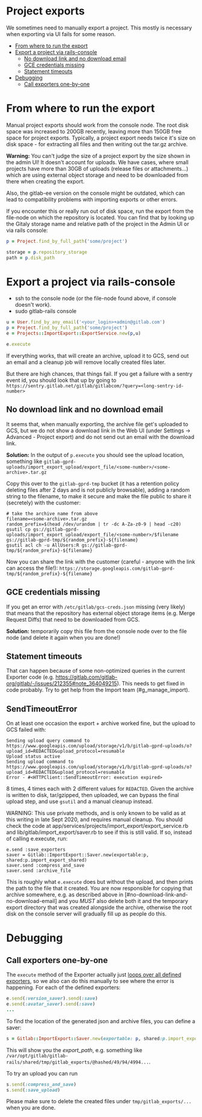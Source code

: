 # Project exports

We sometimes need to manually export a project. This mostly is necessary when
exporting via UI fails for some reason.

<!-- vim-markdown-toc GitLab -->

* [From where to run the export](#from-where-to-run-the-export)
* [Export a project via rails-console](#export-a-project-via-rails-console)
  * [No download link and no download email](#no-download-link-and-no-download-email)
  * [GCE credentials missing](#gce-credentials-missing)
  * [Statement timeouts](#statement-timeouts)
* [Debugging](#debugging)
  * [Call exporters one-by-one](#call-exporters-one-by-one)

<!-- vim-markdown-toc -->

# From where to run the export

Manual project exports should work from the console node. The root disk space
was increased to 200GB recently, leaving more than 150GB free space for project
exports. Typically, a project export needs twice it's size on disk space - for
extracting all files and then writing out the tar.gz archive.

__Warning:__ You can't judge the size of a project export by the size shown in
the admin UI! It doesn't account for uploads. We have cases, where small
projects have more than 30GB of uploads (release files or attachments...) which
are using external object storage and need to be downloaded from there when
creating the export.

Also, the gitlab-ee version on the console might be outdated, which can lead to
compatibility problems with importing exports or other errors.

If you encounter this or really run out of disk space, run the export from the
file-node on which the repository is located. You can find that by looking up
the Gitaly storage name and relative path of the project in the Admin UI or via
rails console:

```ruby
p = Project.find_by_full_path('some/project')

storage = p.repository_storage
path = p.disk_path
```

# Export a project via rails-console

* ssh to the console node (or the file-node found above, if console doesn't work).
* sudo gitlab-rails console

```ruby
u = User.find_by_any_email('<your_login>+admin@gitlab.com')
p = Project.find_by_full_path('some/project')
e = Projects::ImportExport::ExportService.new(p,u)

e.execute
```

If everything works, that will create an archive, upload it to GCS, send out an
email and a cleanup job will remove locally created files later.

But there are high chances, that things fail. If you get a failure with a sentry
event id, you should look that up by going to
`https://sentry.gitlab.net/gitlab/gitlabcom/?query=<long-sentry-id-number>`

## No download link and no download email

It seems that, when manually exporting, the archive file get's uploaded to GCS,
but we do not show a download link in the Web UI (under Settings -> Advanced -
Project export) and do not send out an email with the download link.

__Solution:__ In the output of `p.execute` you should see the upload location,
something like
`gitlab-gprd-uploads/import_export_upload/export_file/<some-number>/<some-archive>.tar.gz`

Copy this over to the `gitlab-gprd-tmp` bucket (it has a retention policy
deleting files after 2 days and is not publicly browsable), adding a random
string to the filename, to make it secure and make the file public to share it
(secretely) with the customer:

```
# take the archive name from above
filename=<some-archive>.tar.gz
random_prefix=$(head /dev/urandom | tr -dc A-Za-z0-9 | head -c20)
gsutil cp gs://gitlab-gprd-uploads/import_export_upload/export_file/<some-number>/$filename gs://gitlab-gprd-tmp/${random_prefix}-${filename}
gsutil acl ch -u AllUsers:R gs://gitlab-gprd-tmp/${random_prefix}-${filename}
```

Now you can share the link with the customer (careful - anyone with the link can
access the file!):
`https://storage.googleapis.com/gitlab-gprd-tmp/${random_prefix}-${filename}`

## GCE credentials missing

If you get an error with `/etc/gitlab/gcs-creds.json` missing (very likely) that
means that the repository has external object storage items (e.g. Merge Request
Diffs) that need to be downloaded from GCS.

__Solution:__ temporarily copy this file from the console node over to the file
node (and delete it again when you are done!)

## Statement timeouts

That can happen because of some non-optimized queries in the current Exporter
code (e.g. <https://gitlab.com/gitlab-org/gitlab/-/issues/212355#note_364049215>).
This needs to get fixed in code probably. Try to get help from the Import team
(#g_manage_import).

## SendTimeoutError

On at least one occasion the export + archive worked fine, but the upload to
GCS failed with:

```
Sending upload query command to https://www.googleapis.com/upload/storage/v1/b/gitlab-gprd-uploads/o?upload_id=REDACTED&upload_protocol=resumable
Upload status active
Sending upload command to https://www.googleapis.com/upload/storage/v1/b/gitlab-gprd-uploads/o?upload_id=REDACTED&upload_protocol=resumable
Error - #<HTTPClient::SendTimeoutError: execution expired>
```

8 times, 4 times each with 2 different values for `REDACTED`.  Given the
archive is written to disk, tar/gzipped, then uploaded, we can bypass the
final upload step, and use `gsutil` and a manual cleanup instead.

WARNING: This use private methods, and is only known to be valid as at this writing
in late Sept 2020, and requires manual cleanup.
You should check the code at app/services/projects/import_export/export_service.rb
and lib/gitlab/import_export/saver.rb to see if this is still valid.  If so, instead
of calling e.execute, run:

```
e.send :save_exporters
saver = Gitlab::ImportExport::Saver.new(exportable:p, shared:p.import_export_shared)
saver.send :compress_and_save
saver.send :archive_file
```

This is roughly what `e.execute` does but without the upload, and then prints the path
to the file that it created.  You are now responsible for copying that archive
somewhere, e.g. as described above in [#no-download-link-and-no-download-email] and you
*MUST* also delete both it and the temporary export directory that was created alongside
the archive, otherwise the root disk on the console server will gradually fill up as
people do this.

# Debugging

## Call exporters one-by-one

The `execute` method of the Exporter actually just [loops over all defined
exporters](https://gitlab.com/gitlab-org/gitlab/-/blob/master/app/services/projects/import_export/export_service.rb#L61-66),
so we also can do this manually to see where the error is happening. For each of
the defined exporters:

```ruby
e.send(:version_saver).send(:save)
e.send(:avatar_saver).send(:save)
...
```

To find the location of the generated json and archive files, you can define a
saver:

```ruby
s = Gitlab::ImportExport::Saver.new(exportable: p, shared:p.import_export_shared)
```

This will show you the *export_path*, e.g. something like
`/var/opt/gitlab/gitlab-rails/shared/tmp/gitlab_exports/@hashed/49/94/4994...`.

To try an upload you can run

```ruby
s.send(:compress_and_save)
s.send(:save_upload)
```

Please make sure to delete the created files under `tmp/gitlab_exports/...` when
you are done.
